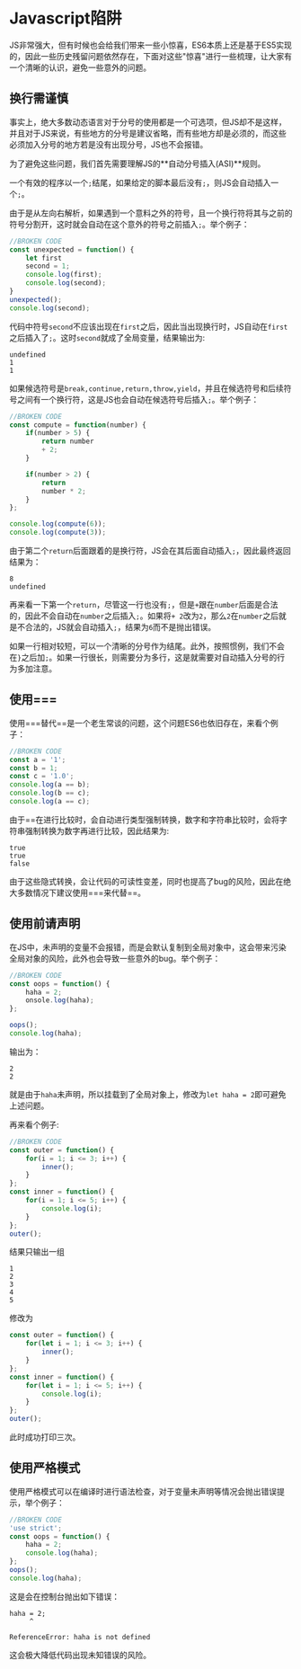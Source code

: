 # Javascript陷阱

JS非常强大，但有时候也会给我们带来一些小惊喜，ES6本质上还是基于ES5实现的，因此一些历史残留问题依然存在，下面对这些"惊喜"进行一些梳理，让大家有一个清晰的认识，避免一些意外的问题。

## 换行需谨慎

事实上，绝大多数动态语言对于分号的使用都是一个可选项，但JS却不是这样，并且对于JS来说，有些地方的分号是建议省略，而有些地方却是必须的，而这些必须加入分号的地方若是没有出现分号，JS也不会报错。

为了避免这些问题，我们首先需要理解JS的**自动分号插入\(ASI\)**规则。

一个有效的程序以一个`;`结尾，如果给定的脚本最后没有`;`，则JS会自动插入一个`;`。

由于是从左向右解析，如果遇到一个意料之外的符号，且一个换行符将其与之前的符号分割开，这时就会自动在这个意外的符号之前插入`;`。举个例子：

```javascript
//BROKEN CODE
const unexpected = function() {
    let first
    second = 1;
    console.log(first);
    console.log(second);
}
unexpected();
console.log(second);
```

代码中符号`second`不应该出现在`first`之后，因此当出现换行时，JS自动在`first`之后插入了`;`。这时`second`就成了全局变量，结果输出为:

```text
undefined
1
1
```

如果候选符号是`break,continue,return,throw,yield`，并且在候选符号和后续符号之间有一个换行符，这是JS也会自动在候选符号后插入`;`。举个例子：

```javascript
//BROKEN CODE
const compute = function(number) {
    if(number > 5) {
        return number
        + 2;
    }

    if(number > 2) {
        return
        number * 2; 
    }
};

console.log(compute(6));
console.log(compute(3));
```

由于第二个`return`后面跟着的是换行符，JS会在其后面自动插入`;`，因此最终返回结果为：

```text
8
undefined
```

再来看一下第一个`return`，尽管这一行也没有`;`，但是`+`跟在`number`后面是合法的，因此不会自动在`number`之后插入`;`。如果将`+ 2`改为`2`，那么`2`在`number`之后就是不合法的，JS就会自动插入`;`，结果为`6`而不是抛出错误。

如果一行相对较短，可以一个清晰的分号作为结尾。此外，按照惯例，我们不会在`}`之后加`;`。如果一行很长，则需要分为多行，这是就需要对自动插入分号的行为多加注意。

## 使用===

使用===替代==是一个老生常谈的问题，这个问题ES6也依旧存在，来看个例子：

```javascript
//BROKEN CODE
const a = '1';
const b = 1;
const c = '1.0';
console.log(a == b);
console.log(b == c);
console.log(a == c);
```

由于==在进行比较时，会自动进行类型强制转换，数字和字符串比较时，会将字符串强制转换为数字再进行比较，因此结果为:

```text
true
true
false
```

由于这些隐式转换，会让代码的可读性变差，同时也提高了bug的风险，因此在绝大多数情况下建议使用===来代替==。

## 使用前请声明

在JS中，未声明的变量不会报错，而是会默认复制到全局对象中，这会带来污染全局对象的风险，此外也会导致一些意外的bug。举个例子：

```javascript
//BROKEN CODE
const oops = function() {
    haha = 2;
    onsole.log(haha);
};

oops();
console.log(haha);
```

输出为：

```text
2
2
```

就是由于`haha`未声明，所以挂载到了全局对象上，修改为`let haha = 2`即可避免上述问题。

再来看个例子:

```javascript
//BROKEN CODE
const outer = function() {
    for(i = 1; i <= 3; i++) {
        inner();
    }
};
const inner = function() {
    for(i = 1; i <= 5; i++) {
        console.log(i);
    }
};
outer();
```

结果只输出一组

```text
1
2
3
4
5
```

修改为

```javascript
const outer = function() {
    for(let i = 1; i <= 3; i++) {
        inner();
    }
};
const inner = function() {
    for(let i = 1; i <= 5; i++) {
        console.log(i);
    }
};
outer();
```

此时成功打印三次。

## 使用严格模式

使用严格模式可以在编译时进行语法检查，对于变量未声明等情况会抛出错误提示，举个例子：

```javascript
//BROKEN CODE
'use strict';
const oops = function() {
    haha = 2;
    console.log(haha);
};
oops();
console.log(haha);
```

这是会在控制台抛出如下错误：

```text
haha = 2;
     ^

ReferenceError: haha is not defined
```

这会极大降低代码出现未知错误的风险。

